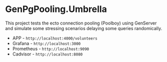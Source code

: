 # GenPgPooling.Umbrella

This project tests the ecto connection pooling (Poolboy) using GenServer and simulate some stressing scenarios delaying some queries randomically.

* APP - `http://localhost:4000/volunteers`
* Grafana - `http://localhost:3000`
* Prometheus - `http://localhost:9090`
* Cadvisor - `http://localhost:8080`
